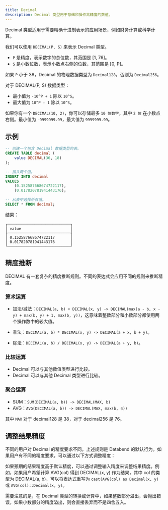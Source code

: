 ```yaml
---
title: Decimal
description: Decimal 类型用于存储和操作高精度的数值。
---
```


Decimal 类型适用于需要精确十进制表示的应用场景，例如财务计算或科学计算。

我们可以使用 `DECIMAL(P, S)` 来表示 Decimal 类型。

- `P` 是精度，表示数字的总位数，其范围是 [1, 76]。
- `S` 是小数位数，表示小数点右侧的位数，其范围是 [0, P]。

如果 `P` 小于 38，Decimal 的物理数据类型为 `Decimal128`，否则为 `Decimal256`。

对于 DECIMAL(P, S) 数据类型：
* 最小值为 `-10^P + 1` 除以 `10^S`。
* 最大值为 `10^P - 1` 除以 `10^S`。
 
如果你有一个 `DECIMAL(10, 2)`，你可以存储最多 `10 位数字`，其中 `2 位` 在小数点右侧。最小值为 `-9999999.99`，最大值为 `9999999.99`。

## 示例

```sql
-- 创建一个包含 Decimal 数据类型的表。
CREATE TABLE decimal (
    value DECIMAL(36, 18)
);

-- 插入两个值。
INSERT INTO decimal 
VALUES
    (0.152587668674722117), 
    (0.017820781941443176);

-- 从表中选择所有值。
SELECT * FROM decimal;
```

结果：
```
┌────────────────────────────┐
│ value                      │
├────────────────────────────┤
│ 0.152587668674722117       │
│ 0.017820781941443176       │
└────────────────────────────┘
```

## 精度推断

DECIMAL 有一套复杂的精度推断规则。不同的表达式会应用不同的规则来推断精度。

### 算术运算

- 加法/减法：`DECIMAL(a, b) + DECIMAL(x, y) -> DECIMAL(max(a - b, x - y) + max(b, y) + 1, max(b, y))`，这意味着整数部分和小数部分都使用两个操作数中的较大值。

- 乘法：`DECIMAL(a, b) * DECIMAL(x, y) -> DECIMAL(a + x, b + y)`。

- 除法：`DECIMAL(a, b) / DECIMAL(x, y) -> DECIMAL(a + y, b)`。

### 比较运算

- Decimal 可以与其他数值类型进行比较。
- Decimal 可以与其他 Decimal 类型进行比较。

### 聚合运算

- SUM：`SUM(DECIMAL(a, b)) -> DECIMAL(MAX, b)`
- AVG：`AVG(DECIMAL(a, b)) -> DECIMAL(MAX, max(b, 4))`

其中 `MAX` 对于 decimal128 是 38，对于 decimal256 是 76。

## 调整结果精度

不同的用户对 Decimal 的精度要求不同。上述规则是 Databend 的默认行为。如果用户有不同的精度要求，可以通过以下方式调整精度：

如果预期的结果精度高于默认精度，可以通过调整输入精度来调整结果精度。例如，如果用户希望计算 AVG(col) 得到 DECIMAL(x, y) 作为结果，其中 col 的类型为 DECIMAL(a, b)，可以将表达式重写为 `cast(AVG(col) as Decimal(x, y)` 或 `AVG(col)::Decimal(x, y)`。

需要注意的是，在 Decimal 类型的转换或计算中，如果整数部分溢出，会抛出错误，如果小数部分的精度溢出，则会直接丢弃而不是四舍五入。